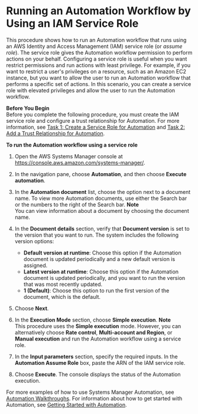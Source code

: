 # Running an Automation Workflow by Using an IAM Service Role<a name="automation-walk-security-assume"></a>

This procedure shows how to run an Automation workflow that runs using an AWS Identity and Access Management \(IAM\) service role \(or *assume role*\)\. The service role gives the Automation workflow permission to perform actions on your behalf\. Configuring a service role is useful when you want restrict permissions and run actions with least privilege\. For example, if you want to restrict a user's privileges on a resource, such as an Amazon EC2 instance, but you want to allow the user to run an Automation workflow that performs a specific set of actions\. In this scenario, you can create a service role with elevated privileges and allow the user to run the Automation workflow\.

**Before You Begin**  
Before you complete the following procedure, you must create the IAM service role and configure a trust relationship for Automation\. For more information, see [Task 1: Create a Service Role for Automation](automation-permissions.md#automation-role) and [Task 2: Add a Trust Relationship for Automation](automation-permissions.md#automation-trust2)\.

**To run the Automation workflow using a service role**

1. Open the AWS Systems Manager console at [https://console\.aws\.amazon\.com/systems\-manager/](https://console.aws.amazon.com/systems-manager/)\.

1. In the navigation pane, choose **Automation**, and then choose **Execute automation**\.

1. In the **Automation document** list, choose the option next to a document name\. To view more Automation documents, use either the Search bar or the numbers to the right of the Search bar\. 
**Note**  
You can view information about a document by choosing the document name\.

1. In the **Document details** section, verify that **Document version** is set to the version that you want to run\. The system includes the following version options: 
   + **Default version at runtime**: Choose this option if the Automation document is updated periodically and a new default version is assigned\.
   + **Latest version at runtime**: Choose this option if the Automation document is updated periodically, and you want to run the version that was most recently updated\.
   + **1 \(Default\)**: Choose this option to run the first version of the document, which is the default\.

1. Choose **Next**\.

1. In the **Execution Mode** section, choose **Simple execution**\.
**Note**  
This procedure uses the **Simple execution** mode\. However, you can alternatively choose **Rate control**, **Multi\-account and Region**, or **Manual execution** and run the Automation workflow using a service role\.

1. In the **Input parameters** section, specify the required inputs\. In the **Automation Assume Role** box, paste the ARN of the IAM service role\.

1. Choose **Execute**\. The console displays the status of the Automation execution\.

For more examples of how to use Systems Manager Automation, see [Automation Walkthroughs](automation-walk.md)\. For information about how to get started with Automation, see [Getting Started with Automation](automation-setup.md)\.